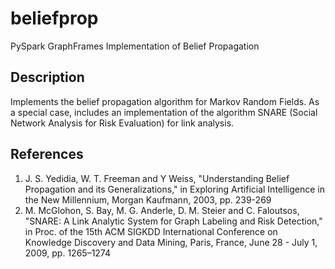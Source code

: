 # beliefprop
PySpark GraphFrames Implementation of Belief Propagation

## Description
Implements the belief propagation algorithm for Markov Random Fields.   As a special case, includes an implementation of the algorithm SNARE (Social Network Analysis for Risk Evaluation) for link analysis.

## References
1. J. S. Yedidia, W. T. Freeman and Y Weiss, "Understanding Belief Propagation and its Generalizations," in Exploring Artificial Intelligence in the New Millennium, Morgan Kaufmann, 2003, pp. 239-269
2. M. McGlohon, S. Bay, M. G. Anderle, D. M. Steier and C. Faloutsos, "SNARE: A Link Analytic System for Graph Labeling and Risk Detection," in Proc. of the 15th ACM SIGKDD International Conference on Knowledge Discovery and Data Mining, Paris, France, June 28 - July 1, 2009, pp. 1265–1274
